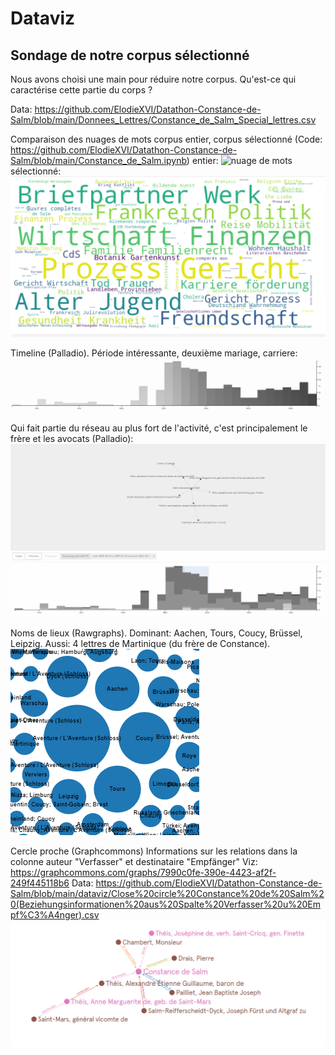 # Dataviz
## Sondage de notre corpus sélectionné

Nous avons choisi une main pour réduire notre corpus. Qu'est-ce qui caractérise cette partie du corps ?

Data: https://github.com/ElodieXVI/Datathon-Constance-de-Salm/blob/main/Donnees_Lettres/Constance_de_Salm_Special_lettres.csv

Comparaison des nuages de mots corpus entier, corpus sélectionné (Code: https://github.com/ElodieXVI/Datathon-Constance-de-Salm/blob/main/Constance_de_Salm.ipynb)
entier:
![nuage de mots](wordcloud%20Schlagwörter%20corpus%20complet.PNG)
sélectionné:
![nuage de mots](wordcloud%20Schlagwörter%20corpus%20sélectionné.PNG)

Timeline (Palladio). Période intéressante, deuxième mariage, carriere:
![Timeline](timeline%20corpus%20séléctionné.PNG)

Qui fait partie du réseau au plus fort de l'activité, c'est principalement le frère et les avocats (Palladio):
![reseau](reseau%20corpus%20sélectionné%20-%20focalisation%20temporelle%20en%20fonction%20de%20la%20quantité%20-%20resultat%20principalement%20frère%20et%20avocat.PNG)

Noms de lieux (Rawgraphs). Dominant: Aachen, Tours, Coucy, Brüssel, Leipzig. Aussi: 4 lettres de Martinique (du frère de Constance). 
![lieux](zentrale%20orte%201main.PNG)

Cercle proche (Graphcommons) Informations sur les relations dans la colonne auteur "Verfasser" et destinataire "Empfänger"
Viz: https://graphcommons.com/graphs/7990c0fe-390e-4423-af2f-249f445118b6
Data: https://github.com/ElodieXVI/Datathon-Constance-de-Salm/blob/main/dataviz/Close%20circle%20Constance%20de%20Salm%20(Beziehungsinformationen%20aus%20Spalte%20Verfasser%20u%20Empf%C3%A4nger).csv
![close circle](close%20circle.PNG)
